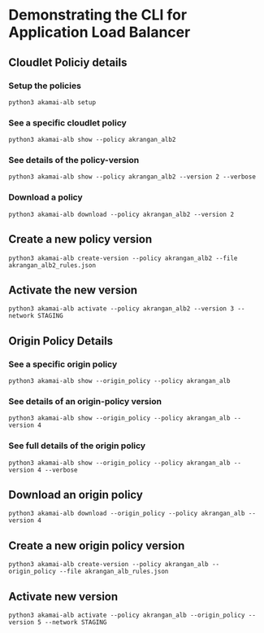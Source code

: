 # Demonstrating the CLI for Application Load Balancer

## Cloudlet Policiy details

### Setup the policies
    python3 akamai-alb setup
    
### See a specific cloudlet policy
    python3 akamai-alb show --policy akrangan_alb2

### See details of the policy-version
    python3 akamai-alb show --policy akrangan_alb2 --version 2 --verbose

### Download a policy
    python3 akamai-alb download --policy akrangan_alb2 --version 2
    
## Create a new policy version
    python3 akamai-alb create-version --policy akrangan_alb2 --file akrangan_alb2_rules.json

## Activate the new version
    python3 akamai-alb activate --policy akrangan_alb2 --version 3 --network STAGING
            
## Origin Policy Details
    
### See a specific origin policy
    python3 akamai-alb show --origin_policy --policy akrangan_alb

### See details of an origin-policy version
    python3 akamai-alb show --origin_policy --policy akrangan_alb --version 4

### See full details of the origin policy
    python3 akamai-alb show --origin_policy --policy akrangan_alb --version 4 --verbose

## Download an origin policy
    python3 akamai-alb download --origin_policy --policy akrangan_alb --version 4

## Create a new origin policy version
    python3 akamai-alb create-version --policy akrangan_alb --origin_policy --file akrangan_alb_rules.json

## Activate new version
    python3 akamai-alb activate --policy akrangan_alb --origin_policy --version 5 --network STAGING    


            
        